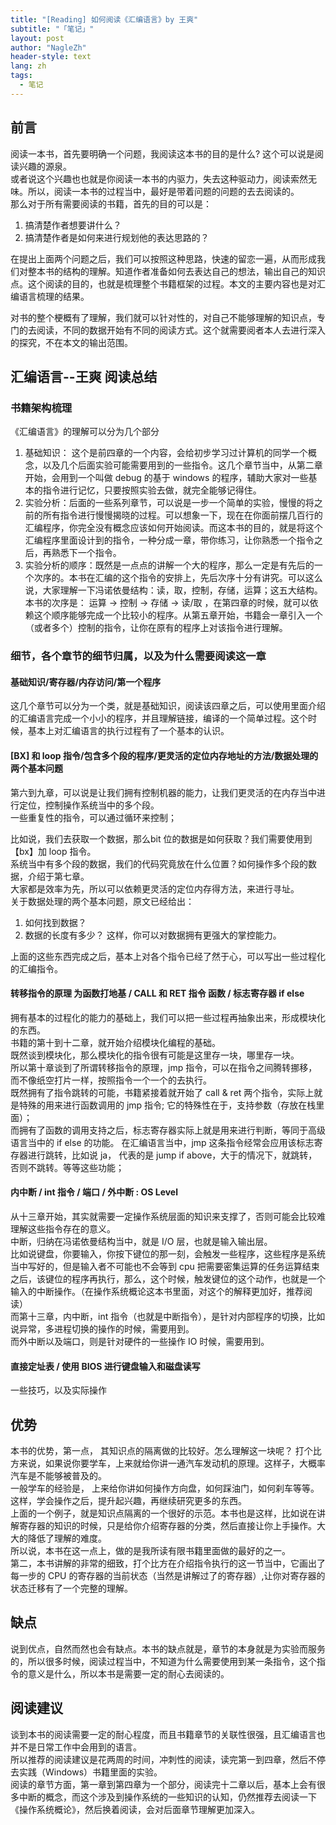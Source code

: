 ```yaml
---
title: "[Reading] 如何阅读《汇编语言》by 王爽"
subtitle: "「笔记」"
layout: post
author: "NagleZh"
header-style: text
lang: zh
tags:
  - 笔记
---
```


## 前言

阅读一本书，首先要明确一个问题，我阅读这本书的目的是什么? 这个可以说是阅读兴趣的源泉。  
或者说这个兴趣也也就是你阅读一本书的内驱力，失去这种驱动力，阅读索然无味。所以，阅读一本书的过程当中，最好是带着问题的问题的去去阅读的。  
那么对于所有需要阅读的书籍，首先的目的可以是：
1. 搞清楚作者想要讲什么？
2. 搞清楚作者是如何来进行规划他的表达思路的？ 

在提出上面两个问题之后，我们可以按照这种思路，快速的留恋一遍，从而形成我们对整本书的结构的理解。知道作者准备如何去表达自己的想法，输出自己的知识点。这个阅读的目的，也就是梳理整个书籍框架的过程。本文的主要内容也是对汇编语言梳理的结果。  

对书的整个梗概有了理解，我们就可以针对性的，对自己不能够理解的知识点，专门的去阅读，不同的数据开始有不同的阅读方式。这个就需要阅者本人去进行深入的探究，不在本文的输出范围。  

## 汇编语言--王爽 阅读总结

### 书籍架构梳理

《汇编语言》的理解可以分为几个部分
1. 基础知识： 这个是前四章的一个内容，会给初步学习过计算机的同学一个概念，以及几个后面实验可能需要用到的一些指令。这几个章节当中，从第二章开始，会用到一个叫做 debug 的基于 windows 的程序，辅助大家对一些基本的指令进行记忆，只要按照实验去做，就完全能够记得住。  
2. 实验分析：后面的一些系列章节，可以说是一步一个简单的实验，慢慢的将之前的所有指令进行慢慢揭晓的过程。可以想象一下，现在在你面前摆几百行的汇编程序，你完全没有概念应该如何开始阅读。而这本书的目的，就是将这个汇编程序里面设计到的指令，一种分成一章，带你练习，让你熟悉一个指令之后，再熟悉下一个指令。  
3. 实验分析的顺序：既然是一点点的讲解一个大的程序，那么一定是有先后的一个次序的。本书在汇编的这个指令的安排上，先后次序十分有讲究。可以这么说，大家理解一下冯诺依曼结构：读，取，控制，存储，运算；这五大结构。本书的次序是： 运算 -> 控制 -> 存储 -> 读/取  ，在第四章的时候，就可以依赖这个顺序能够完成一个比较小的程序。从第五章开始，书籍会一章引入一个（或者多个）控制的指令，让你在原有的程序上对该指令进行理解。

### 细节，各个章节的细节归属，以及为什么需要阅读这一章

#### 基础知识/寄存器/内存访问/第一个程序
这几个章节可以分为一个类，就是基础知识，阅读该四章之后，可以使用里面介绍的汇编语言完成一个小小的程序，并且理解链接，编译的一个简单过程。这个时候，基本上对汇编语言的执行过程有了一个基本的认识。  

#### [BX] 和 loop 指令/包含多个段的程序/更灵活的定位内存地址的方法/数据处理的两个基本问题

第六到九章，可以说是让我们拥有控制机器的能力，让我们更灵活的在内存当中进行定位，控制操作系统当中的多个段。  
一些重复性的指令，可以通过循环来控制；  

比如说，我们去获取一个数据，那么bit 位的数据是如何获取？我们需要使用到 【bx】加 loop 指令。  
系统当中有多个段的数据，我们的代码究竟放在什么位置？如何操作多个段的数据，介绍于第七章。  
大家都是效率为先，所以可以依赖更灵活的定位内存得方法，来进行寻址。  
关于数据处理的两个基本问题，原文已经给出： 
1. 如何找到数据？ 
2. 数据的长度有多少？
这样，你可以对数据拥有更强大的掌控能力。  

上面的这些东西完成之后，基本上对各个指令已经了然于心，可以写出一些过程化的汇编指令。

#### 转移指令的原理 为函数打地基 / CALL 和 RET 指令 函数 / 标志寄存器 if else

拥有基本的过程化的能力的基础上，我们可以把一些过程再抽象出来，形成模块化的东西。   
书籍的第十到十二章，就开始介绍模块化编程的基础。  
既然谈到模块化，那么模块化的指令很有可能是这里存一块，哪里存一块。  
所以第十章谈到了所谓转移指令的原理，jmp 指令，可以在指令之间腾转挪移，而不像纸空打片一样，按照指令一个一个的去执行。  
既然拥有了指令跳转的可能，书籍紧接着就开始了 call & ret 两个指令，实际上就是特殊的用来进行函数调用的 jmp 指令; 它的特殊性在于，支持参数（存放在栈里面）；  
而拥有了函数的调用支持之后，标志寄存器实际上就是用来进行判断，等同于高级语言当中的 if else 的功能。 在汇编语言当中，jmp 这条指令经常会应用该标志寄存器进行跳转，比如说 ja， 代表的是 jump if above，大于的情况下，就跳转，否则不跳转。等等这些功能；  


#### 内中断 / int 指令 / 端口 / 外中断 : OS Level
从十三章开始，其实就需要一定操作系统层面的知识来支撑了，否则可能会比较难理解这些指令存在的意义。  
中断，归纳在冯诺依曼结构当中，就是 I/O 层，也就是输入输出层。  
比如说键盘，你要输入，你按下键位的那一刻，会触发一些程序，这些程序是系统当中写好的，但是输入者不可能也不会等到 cpu 把需要密集运算的任务运算结束之后，该键位的程序再执行，那么，这个时候，触发键位的这个动作，也就是一个输入的中断操作。（在操作系统概论这本书里面，对这个的解释更加好，推荐阅读）  
而第十三章，内中断，int 指令（也就是中断指令），是针对内部程序的切换，比如说异常，多进程切换的操作的时候，需要用到。  
而外中断以及端口，则是针对硬件的一些操作 IO 时候，需要用到。  

#### 直接定址表 / 使用 BIOS 进行键盘输入和磁盘读写
一些技巧，以及实际操作

## 优势

本书的优势，第一点， 其知识点的隔离做的比较好。怎么理解这一块呢？ 打个比方来说，如果说你要学车，上来就给你讲一通汽车发动机的原理。这样子，大概率汽车是不能够被普及的。  
一般学车的经验是， 上来给你讲如何操作方向盘，如何踩油门，如何刹车等等。 这样，学会操作之后，提升起兴趣，再继续研究更多的东西。  
上面的一个例子，就是知识点隔离的一个很好的示范。本书也是这样，比如说在讲解寄存器的知识的时候，只是给你介绍寄存器的分类，然后直接让你上手操作。大大的降低了理解的难度。  
所以说，本书在这一点上，做的是我所读有限书籍里面做的最好的之一。  
第二，本书讲解的非常的细致，打个比方在介绍指令执行的这一节当中，它画出了每一步的 CPU 的寄存器的当前状态（当然是讲解过了的寄存器）,让你对寄存器的状态迁移有了一个完整的理解。  
    
## 缺点
说到优点，自然而然也会有缺点。本书的缺点就是，章节的本身就是为实验而服务的，所以很多时候，阅读过程当中，不知道为什么需要使用到某一条指令，这个指令的意义是什么，所以本书是需要一定的耐心去阅读的。


## 阅读建议
谈到本书的阅读需要一定的耐心程度，而且书籍章节的关联性很强，且汇编语言也并不是日常工作中会用到的语言。  
所以推荐的阅读建议是花两周的时间，冲刺性的阅读，读完第一到四章，然后不停去实践（Windows）书籍里面的实验。  
阅读的章节方面，第一章到第四章为一个部分，阅读完十二章以后，基本上会有很多中断的概念，而这个涉及到操作系统的一些知识的认知，仍然推荐去阅读一下《操作系统概论》，然后换着阅读，会对后面章节理解更加深入。
